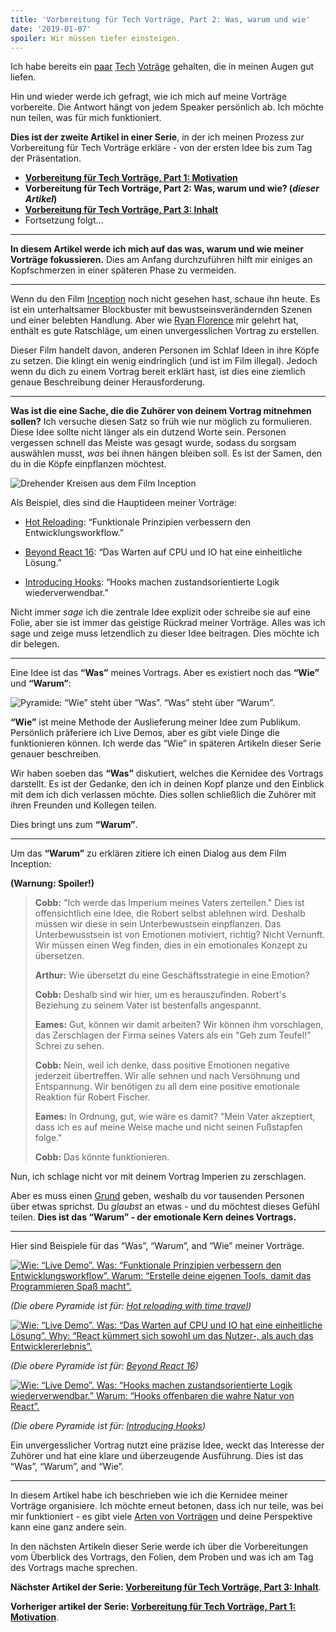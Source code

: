 ```yaml
---
title: 'Vorbereitung für Tech Vorträge, Part 2: Was, warum und wie'
date: '2019-01-07'
spoiler: Wir müssen tiefer einsteigen.
---
```


Ich habe bereits ein [paar](https://www.youtube.com/watch?v=xsSnOQynTHs) [Tech](https://www.youtube.com/watch?v=nLF0n9SACd4) [Voträge](https://www.youtube.com/watch?v=dpw9EHDh2bM) gehalten, die in meinen Augen gut liefen.

Hin und wieder werde ich gefragt, wie ich mich auf meine Vorträge vorbereite.
Die Antwort hängt von jedem Speaker persönlich ab.
Ich möchte nun teilen, was für mich funktioniert.

**Dies ist der zweite Artikel in einer Serie**, in der ich meinen Prozess zur Vorbereitung für Tech Vorträge erkläre - von der ersten Idee bis zum Tag der Präsentation.

* **[Vorbereitung für Tech Vorträge, Part 1: Motivation](/preparing-for-tech-talk-part-1-motivation/)**
* **Vorbereitung für Tech Vorträge, Part 2: Was, warum und wie? (*dieser Artikel*)**
* **[Vorbereitung für Tech Vorträge, Part 3: Inhalt](/preparing-for-tech-talk-part-3-content/)**
* Fortsetzung folgt…

<p />

---

**In diesem Artikel werde ich mich auf das was, warum und wie meiner Vorträge fokussieren.** Dies am Anfang durchzuführen hilft mir einiges an Kopfschmerzen in einer späteren Phase zu vermeiden.

---

Wenn du den Film [Inception](https://en.wikipedia.org/wiki/Inception) noch nicht gesehen hast, schaue ihn heute. Es ist ein unterhaltsamer Blockbuster mit bewustseinsverändernden Szenen und einer belebten Handlung. Aber wie [Ryan Florence](https://mobile.twitter.com/ryanflorence) mir gelehrt hat, enthält es gute Ratschläge, um einen unvergesslichen Vortrag zu erstellen.

Dieser Film handelt davon, anderen Personen im Schlaf Ideen in ihre Köpfe zu setzen. Die klingt ein wenig eindringlich (und ist im Film illegal). Jedoch wenn du dich zu einem Vortrag bereit erklärt hast, ist dies eine ziemlich genaue Beschreibung deiner Herausforderung.

---

**Was ist die eine Sache, die die Zuhörer von deinem Vortrag mitnehmen sollen?** Ich versuche diesen Satz so früh wie nur möglich zu formulieren. Diese Idee sollte nicht länger als ein dutzend Worte sein. Personen vergessen schnell das Meiste was gesagt wurde, sodass du sorgsam auswählen musst, *was* bei ihnen hängen bleiben soll. Es ist der Samen, den du in die Köpfe einpflanzen möchtest.

![Drehender Kreisen aus dem Film Inception](./totem.jpg)

Als Beispiel, dies sind die Hauptideen meiner Vorträge:

* [Hot Reloading](https://www.youtube.com/watch?v=xsSnOQynTHs): “Funktionale Prinzipien verbessern den Entwicklungsworkflow.”

* [Beyond React 16](https://www.youtube.com/watch?v=nLF0n9SACd4): “Das Warten auf CPU und IO hat eine einheitliche Lösung.”

* [Introducing Hooks](https://www.youtube.com/watch?v=dpw9EHDh2bM): “Hooks machen zustandsorientierte Logik wiederverwendbar.”

Nicht immer *sage* ich die zentrale Idee explizit oder schreibe sie auf eine Folie, aber sie ist immer das geistige Rückrad meiner Vorträge. Alles was ich sage und zeige muss letzendlich zu dieser Idee beitragen. Dies möchte ich dir belegen.

---

Eine Idee ist das **“Was”** meines Vortrags. Aber es existiert noch das **“Wie”** und **“Warum”**:

![Pyramide: “Wie” steht über “Was”. “Was” steht über “Warum”.](./how-what-why.png)

**“Wie”** ist meine Methode der Auslieferung meiner Idee zum Publikum. Persönlich präferiere ich Live Demos, aber es gibt viele Dinge die funktionieren können. Ich werde das “Wie” in späteren Artikeln dieser Serie genauer beschreiben.

Wir haben soeben das **“Was”** diskutiert, welches die Kernidee des Vortrags darstellt. Es ist der Gedanke, den ich in deinen Kopf planze und den Einblick mit dem ich dich verlassen möchte. Dies sollen schließlich die Zuhörer mit ihren Freunden und Kollegen teilen.

Dies bringt uns zum **“Warum”**.

---

Um das **“Warum”** zu erklären zitiere ich einen Dialog aus dem Film Inception:

**(Warnung: Spoiler!)**

>**Cobb:** "Ich werde das Imperium meines Vaters zerteilen." Dies ist offensichtlich eine Idee, die Robert selbst ablehnen wird. Deshalb müssen wir diese in sein Unterbewustsein einpflanzen. Das Unterbewusstsein ist von Emotionen motiviert, richtig? Nicht Vernunft. Wir müssen einen Weg finden, dies in ein emotionales Konzept zu übersetzen.
>
>**Arthur:** Wie übersetzt du eine Geschäftsstrategie in eine Emotion?
>
>**Cobb:** Deshalb sind wir hier, um es herauszufinden. Robert's Beziehung zu seinem Vater ist bestenfalls angespannt.
>
>**Eames:** Gut, können wir damit arbeiten? Wir können ihm vorschlagen, das Zerschlagen der Firma seines Vaters als ein "Geh zum Teufel!" Schrei zu sehen.
>
>**Cobb:** Nein, weil ich denke, dass positive Emotionen negative jederzeit übertreffen. Wir alle sehnen und nach Versöhnung und Entspannung. Wir benötigen zu all dem eine positive emotionale Reaktion für Robert Fischer.
>
>**Eames:** In Ordnung, gut, wie wäre es damit? "Mein Vater akzeptiert, dass ich es auf meine Weise mache und nicht seinen Fußstapfen folge."
>
>**Cobb:** Das könnte funktionieren.

Nun, ich schlage nicht vor mit deinem Vortrag Imperien zu zerschlagen.

Aber es muss einen [Grund](/preparing-for-tech-talk-part-1-motivation/) geben, weshalb du vor tausenden Personen über etwas sprichst. Du *glaubst* an etwas - und du möchtest dieses Gefühl teilen. **Dies ist das “Warum” - der emotionale Kern deines Vortrags.**

---

Hier sind Beispiele für das “Was”, “Warum”, and “Wie” meiner Vorträge.

<a href="https://www.youtube.com/watch?v=xsSnOQynTHs" target="_blank">![Wie: “Live Demo”. Was: “Funktionale Prinzipien verbessern den Entwicklungsworkflow”. Warum: “Erstelle deine eigenen Tools, damit das Programmieren Spaß macht”.](how-what-why-hot-reloading.png)</a>

*(Die obere Pyramide ist für: [Hot reloading with time travel](https://www.youtube.com/watch?v=xsSnOQynTHs))*


<a href="https://www.youtube.com/watch?v=nLF0n9SACd4" target="_blank">![Wie: “Live Demo”. Was: “Das Warten auf CPU und IO hat eine einheitliche Lösung”. Why: “React kümmert sich sowohl um das Nutzer-, als auch das Entwicklererlebnis”.](how-what-why-beyond-react-16.png)</a>

*(Die obere Pyramide ist für: [Beyond React 16](https://www.youtube.com/watch?v=nLF0n9SACd4))*

<a href="https://www.youtube.com/watch?v=dpw9EHDh2bM" target="_blank">![Wie: “Live Demo”. Was: “Hooks machen zustandsorientierte Logik wiederverwendbar.” Warum: “Hooks offenbaren die wahre Natur von React”.](how-what-why-introducing-hooks.png)</a>

*(Die obere Pyramide ist für: [Introducing Hooks](https://www.youtube.com/watch?v=dpw9EHDh2bM))*

Ein unvergesslicher Vortrag nutzt eine präzise Idee, weckt das Interesse der Zuhörer und hat eine klare und überzeugende Ausführung. Dies ist das “Was”, “Warum”, and “Wie”.

---

In diesem Artikel habe ich beschrieben wie ich die Kernidee meiner Vorträge organisiere. Ich möchte erneut betonen, dass ich nur teile, was bei mir funktioniert - es gibt viele [Arten von Vorträgen](https://mobile.twitter.com/jackiehluo/status/1077717283026411520) und deine Perspektive kann eine ganz andere sein.

In den nächsten Artikeln dieser Serie werde ich über die Vorbereitungen vom Überblick des Vortrags, den Folien, dem Proben und was ich am Tag des Vortrags mache sprechen.

**Nächster Artikel der Serie: [Vorbereitung für Tech Vorträge, Part 3: Inhalt](/preparing-for-tech-talk-part-3-content/)**.

**Vorheriger artikel der Serie: [Vorbereitung für Tech Vorträge, Part 1: Motivation](/preparing-for-tech-talk-part-1-motivation/)**.
